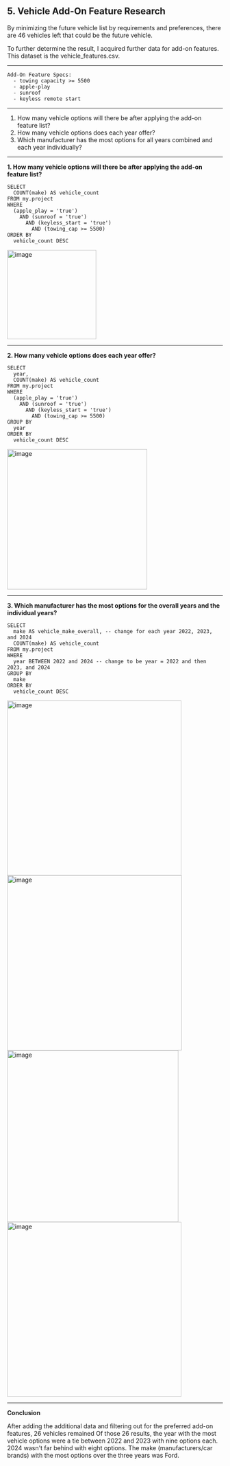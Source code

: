 ## 5. Vehicle Add-On Feature Research

By minimizing the future vehicle list by requirements and preferences, there are 46 vehicles left that could be the future vehicle.

To further determine the result, I acquired further data for add-on features.
This dataset is the vehicle_features.csv.

-----
```
Add-On Feature Specs:
  - towing capacity >= 5500
  - apple-play
  - sunroof
  - keyless remote start
```
-----
1. How many vehicle options will there be after applying the add-on feature list?
2. How many vehicle options does each year offer?
3. Which manufacturer has the most options for all years combined and each year individually?
-----

**1. How many vehicle options will there be after applying the add-on feature list?**
```
SELECT  
  COUNT(make) AS vehicle_count
FROM my.project
WHERE
  (apple_play = 'true')
    AND (sunroof = 'true')
      AND (keyless_start = 'true')
        AND (towing_cap >= 5500)
ORDER BY
  vehicle_count DESC
```
<img width="208" alt="image" src="https://github.com/user-attachments/assets/762023dc-976d-4fd3-af64-372c74be49cc">

-----
**2. How many vehicle options does each year offer?** 
```
SELECT
  year,  
  COUNT(make) AS vehicle_count
FROM my.project
WHERE
  (apple_play = 'true')
    AND (sunroof = 'true')
      AND (keyless_start = 'true')
        AND (towing_cap >= 5500)
GROUP BY
  year
ORDER BY
  vehicle_count DESC
```
<img width="327" alt="image" src="https://github.com/user-attachments/assets/5ae697a3-9da7-4d49-a7e0-989c2e659772">

-----
**3. Which manufacturer has the most options for the overall years and the individual years?**

```
SELECT  
  make AS vehicle_make_overall, -- change for each year 2022, 2023, and 2024
  COUNT(make) AS vehicle_count
FROM my.project
WHERE
  year BETWEEN 2022 and 2024 -- change to be year = 2022 and then 2023, and 2024
GROUP BY  
  make
ORDER BY
  vehicle_count DESC
```
<img width="407" alt="image" src="https://github.com/user-attachments/assets/62cc2b91-35fc-47bf-ba70-7986423e54c1">
<img width="408" alt="image" src="https://github.com/user-attachments/assets/c6f0996c-7d89-4cd9-ae26-29bfb63e8125">
<img width="400" alt="image" src="https://github.com/user-attachments/assets/b2af3328-3a13-4d9d-9ba5-18ca51915b6e">
<img width="407" alt="image" src="https://github.com/user-attachments/assets/11345e91-93f8-4d15-93c1-462d905e083f">

-----
**Conclusion**

After adding the additional data and filtering out for the preferred add-on features, 26 vehicles remained
Of those 26 results, the year with the most vehicle options were a tie between 2022 and 2023 with nine options each. 2024 wasn't far behind with eight options.
The make (manufacturers/car brands) with the most options over the three years was Ford.
